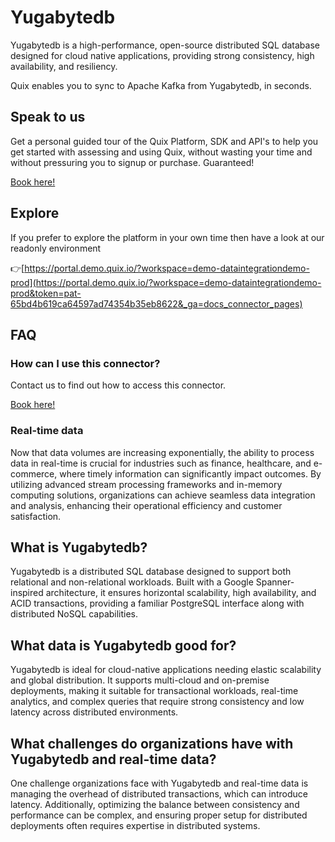<!--[tech-name]-->
# Yugabytedb

<!--[blurb-about-tech]-->
Yugabytedb is a high-performance, open-source distributed SQL database designed for cloud native applications, providing strong consistency, high availability, and resiliency.

Quix enables you to sync to Apache Kafka <span id="to_or_from">from</span> <span id="techname">Yugabytedb</span>, in seconds.

## Speak to us

Get a personal guided tour of the Quix Platform, SDK and API's to help you get started with assessing and using Quix, without wasting your time and without pressuring you to signup or purchase. Guaranteed!

[Book here!](https://quix.io/book-a-demo)

## Explore

If you prefer to explore the platform in your own time then have a look at our readonly environment

👉[https://portal.demo.quix.io/?workspace=demo-dataintegrationdemo-prod](https://portal.demo.quix.io/?workspace=demo-dataintegrationdemo-prod&token=pat-65bd4b619ca64597ad74354b35eb8622&_ga=docs_connector_pages)

## FAQ 

### How can I use this connector?

Contact us to find out how to access this connector.

[Book here!](https://quix.io/book-a-demo)

### Real-time data

Now that data volumes are increasing exponentially, the ability to process data in real-time is crucial for industries such as finance, healthcare, and e-commerce, where timely information can significantly impact outcomes. By utilizing advanced stream processing frameworks and in-memory computing solutions, organizations can achieve seamless data integration and analysis, enhancing their operational efficiency and customer satisfaction.

## What is <span id="techname">Yugabytedb</span>?

<!--[tech-seo-text]-->
Yugabytedb is a distributed SQL database designed to support both relational and non-relational workloads. Built with a Google Spanner-inspired architecture, it ensures horizontal scalability, high availability, and ACID transactions, providing a familiar PostgreSQL interface along with distributed NoSQL capabilities.

## What data is <span id="techname">Yugabytedb</span> good for?

<!--[tech-data-seo-text]-->
Yugabytedb is ideal for cloud-native applications needing elastic scalability and global distribution. It supports multi-cloud and on-premise deployments, making it suitable for transactional workloads, real-time analytics, and complex queries that require strong consistency and low latency across distributed environments.

## What challenges do organizations have with <span id="techname">Yugabytedb</span> and real-time data?

<!--[tech-challenges-seo-text]-->
One challenge organizations face with Yugabytedb and real-time data is managing the overhead of distributed transactions, which can introduce latency. Additionally, optimizing the balance between consistency and performance can be complex, and ensuring proper setup for distributed deployments often requires expertise in distributed systems.
